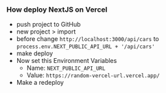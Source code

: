 ### How deploy NextJS on Vercel

- push project to GitHub
- new project > import
- before change `http://localhost:3000/api/cars` to `process.env.NEXT_PUBLIC_API_URL + '/api/cars'`
- make deploy
- Now set this Environment Variables
  - Name: `NEXT_PUBLIC_API_URL`
  - Value: `https://random-vercel-url.vercel.app/`
- Make a redeploy
